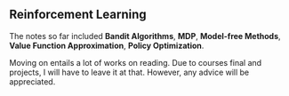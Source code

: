 ## Reinforcement Learning

The notes so far included **Bandit Algorithms**, **MDP**, **Model-free Methods**, **Value Function Approximation**, **Policy Optimization**.

Moving on entails a lot of works on reading. Due to courses final and projects, I will have to leave it at that. However, any advice will be appreciated.
